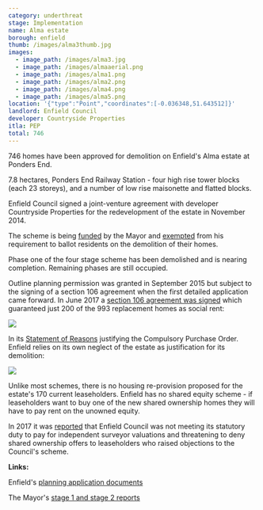 ```yaml
---
category: underthreat
stage: Implementation 
name: Alma estate 
borough: enfield
thumb: /images/alma3thumb.jpg
images:
  - image_path: /images/alma3.jpg
  - image_path: /images/almaaerial.png
  - image_path: /images/alma1.png
  - image_path: /images/alma2.png
  - image_path: /images/alma4.png
  - image_path: /images/alma5.png 
location: '{"type":"Point","coordinates":[-0.036348,51.643512]}'
landlord: Enfield Council
developer: Countryside Properties
itla: PEP
total: 746
---
```

746 homes have been approved for demolition on Enfield's Alma estate at Ponders End.

7.8 hectares, Ponders End Railway Station - four high rise tower blocks (each 23 storeys), and a number of low rise maisonette and flatted blocks.

Enfield Council signed a joint-venture agreement with developer Countryside Properties for the redevelopment of the estate in November 2014. 

The scheme is being [funded](/approved/funding) by the Mayor and [exempted](/approved/ballotexemptions) from his requirement to ballot residents on the demolition of their homes.

Phase one of the four stage scheme has been demolished and is nearing completion. Remaining phases are still occupied.

Outline planning permission was granted in September 2015 but subject to the signing of a section 106 agreement when the first detailed application came forward. In June 2017 a [section 106 agreement was signed](/images/almas106.pdf) which guaranteed just 200 of the 993 replacement homes as social rent:

<img src="/images/almaah.png" class="img-fluid rounded img-thumbnail">

In its [Statement of Reasons](/images/almacpo.pdf) justifying the Compulsory Purchase Order. Enfield relies on its own neglect of the estate as justification for its demolition:

<img src="/images/almacpo.png" class="img-fluid rounded img-thumbnail">

Unlike most schemes, there is no housing re-provision proposed for the estate's 170 current leaseholders. Enfield has no shared equity scheme - if leaseholders want to buy one of the new shared ownership homes they will have to pay rent on the unowned equity.

In 2017 it was [reported](http://www.ourcity.london/issues/regeneration/blackmail-at-the-alma-estate/) that Enfield Council was not meeting its statutory duty to pay for independent surveyor valuations and threatening to deny shared ownership offers to leaseholders who raised objections to the Council's scheme.

__Links:__

Enfield's [planning application documents](https://planningandbuildingcontrol.enfield.gov.uk/online-applications/applicationDetails.do?activeTab=documents&keyVal=NO8O9NJN28000)

The Mayor's [stage 1 and stage 2 reports](https://www.london.gov.uk/sites/default/files/public%3A//public%3A//PAWS/media_id_285804///alma_estate_report.pdf)


